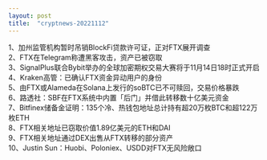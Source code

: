 ```yaml
---
layout: post
title:  "cryptnews-20221112"
---
```

1、加州监管机构暂时吊销BlockFi贷款许可证，正对FTX展开调查  
2、FTX在Telegram称遭黑客攻击，资产已被窃取  
3、SignalPlus联合Bybit举办的全球加密期权交易大赛将于11月14日18时正式开启  
4、Kraken高管：已确认FTX资金异动用户的身份  
5、由FTX或Alameda在Solana上发行的soBTC已不可赎回，交易价格暴跌  
6、路透社：SBF在FTX系统中内置「后门」并借此转移数十亿美元资金  
7、Bitfinex储备金证明：135个冷、热钱包地址总计持有超20万枚BTC和超122万枚ETH  
8、FTX相关地址已窃取价值1.89亿美元的ETH和DAI  
9、FTX相关地址通过DEX出售从FTX转移的部分资产  
10、Justin Sun：Huobi、Poloniex、USDD对FTX无风险敞口  
